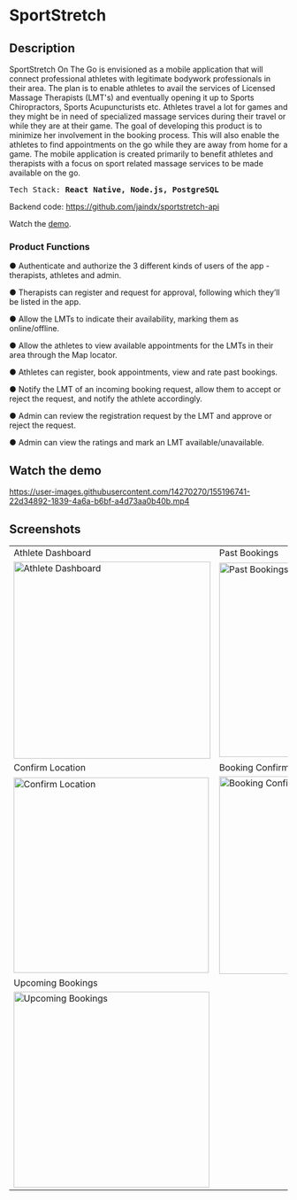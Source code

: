 # SportStretch

## Description
SportStretch On The Go is envisioned as a mobile application that will connect professional athletes with legitimate bodywork professionals in their area. The plan is to enable athletes to avail the services of Licensed Massage Therapists (LMT's) and eventually opening it up to Sports Chiropractors, Sports Acupuncturists etc. Athletes travel a lot for games and they might be in need of specialized massage services during their travel or while they are at their game. The goal of developing this product is to minimize her involvement in the booking process. This will also enable the athletes to find appointments on the go while they are away from home for a game. The mobile application is created primarily to benefit athletes and therapists with a focus on sport related massage services to be made available on the go.

<pre>
Tech Stack: <b>React Native, Node.js, PostgreSQL</b>
</pre>

Backend code: https://github.com/jaindx/sportstretch-api

Watch the [demo](#watch-the-demo).

### Product Functions
● Authenticate and authorize the 3 different kinds of users of the app - therapists, athletes and admin.

● Therapists can register and request for approval, following which they’ll be listed in the app.

● Allow the LMTs to indicate their availability, marking them as online/offline.

● Allow the athletes to view available appointments for the LMTs in their area through the Map locator.

● Athletes can register, book appointments, view and rate past bookings.

● Notify the LMT of an incoming booking request, allow them to accept or reject the request, and notify the athlete accordingly.

● Admin can review the registration request by the LMT and approve or reject the request.

● Admin can view the ratings and mark an LMT available/unavailable.


## Watch the demo

https://user-images.githubusercontent.com/14270270/155196741-22d34892-1839-4a6a-b6bf-a4d73aa0b40b.mp4

## Screenshots

<table>
  <tr>
    <td>Athlete Dashboard</td>
    <td>Past Bookings</td>
  </tr>
  <tr>
    <td><img width="356" alt="Athlete Dashboard" src="https://user-images.githubusercontent.com/14270270/155195711-d7e75c4f-43b1-489c-91ca-4181d803537f.png"></td>
    <td><img width="351" alt="Past Bookings" src="https://user-images.githubusercontent.com/14270270/155195861-c48ab953-c7e4-4ffb-9e58-8be572cf8461.png"></td>
  </tr>
  <tr>
    <td>Confirm Location</td>
    <td>Booking Confirmed</td>
  </tr>
  <tr>
    <td><img width="353" alt="Confirm Location" src="https://user-images.githubusercontent.com/14270270/155196798-ede0b2be-385d-4be7-a41a-432ac4fd875c.png"></td>
    <td><img width="357" alt="Booking Confirmed" src="https://user-images.githubusercontent.com/14270270/155196816-17e44031-3021-4cad-b4fd-e8d57a6c9cc6.png"></td>
  </tr>
  <tr>
    <td>Upcoming Bookings</td>
  </tr>
  <tr>
    <td><img width="354" alt="Upcoming Bookings" src="https://user-images.githubusercontent.com/14270270/155196826-ba8b4b5a-ba6c-4c48-843a-44231538807d.png"></td>
  </tr>
 </table>
